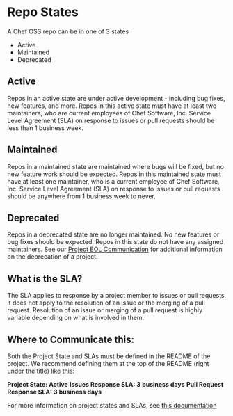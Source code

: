 # Repo States

A Chef OSS repo can be in one of 3 states
* Active
* Maintained
* Deprecated

## Active

Repos in an active state are under active development - including bug fixes, new features, and more. Repos in this active state must have at least two maintainers, who are current employees of Chef Software, Inc. Service Level Agreement (SLA) on response to issues or pull requests should be less than 1 business week.

## Maintained

Repos in a maintained state are maintained where bugs will be fixed, but no new feature work should be expected. Repos in this maintained state must have at least one maintainer, who is a current employee of Chef Software, Inc. Service Level Agreement (SLA) on response to issues or pull requests should be anywhere from 1 business week to never.

## Deprecated

Repos in a deprecated state are no longer maintained. No new features or bug fixes should be expected. Repos in this state do not have any assigned maintainers. See our [Project EOL Communication](../communication/project-eol.md) for additional information on the deprecation of a project.

## What is the SLA?

The SLA applies to response by a project member to issues or pull requests, it does not apply to the resolution of an issue or the merging of a pull request. Resolution of an issue or merging of a pull request is highly variable depending on what is involved in them.

## Where to Communicate this:

Both the Project State and SLAs must be defined in the README of the project. We recommend defining them at the top of the README (right under the title) like this:

**Project State: Active**
**Issues Response SLA: 3 business days**
**Pull Request Response SLA: 3 business days**

For more information on project states and SLAs, see [this documentation](https://github.com/chef/chef-oss-practices/blob/bc374ecaa5d0236f8dde3e92dfa5964bac43e2e5/repo-management/repo-states.md)
